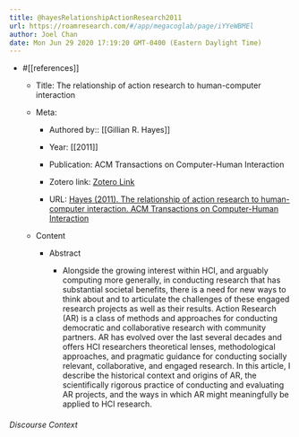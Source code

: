 ```yaml
---
title: @hayesRelationshipActionResearch2011
url: https://roamresearch.com/#/app/megacoglab/page/iYYeWBMEl
author: Joel Chan
date: Mon Jun 29 2020 17:19:20 GMT-0400 (Eastern Daylight Time)
---
```


- #[[references]]

    - Title: The relationship of action research to human-computer interaction

    - Meta:

        - Authored by:: [[Gillian R. Hayes]]

        - Year: [[2011]]

        - Publication: ACM Transactions on Computer-Human Interaction

        - Zotero link: [Zotero Link](zotero://select/items/1_N6YGADSL)

        - URL: [Hayes (2011). The relationship of action research to human-computer interaction. ACM Transactions on Computer-Human Interaction](https://doi.org/10.1145/1993060.1993065)

    - Content

        - Abstract

            - Alongside the growing interest within HCI, and arguably computing more generally, in conducting research that has substantial societal benefits, there is a need for new ways to think about and to articulate the challenges of these engaged research projects as well as their results. Action Research (AR) is a class of methods and approaches for conducting democratic and collaborative research with community partners. AR has evolved over the last several decades and offers HCI researchers theoretical lenses, methodological approaches, and pragmatic guidance for conducting socially relevant, collaborative, and engaged research. In this article, I describe the historical context and origins of AR, the scientifically rigorous practice of conducting and evaluating AR projects, and the ways in which AR might meaningfully be applied to HCI research.

###### Discourse Context


